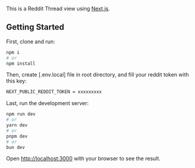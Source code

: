 This is a Reddit Thread view using [Next.js](https://nextjs.org/).

## Getting Started

First, clone and run:

```bash
npm i
# or
npm install
```

Then, create [.env.local] file in root directory, and fill your reddit token with this key:

```bash
NEXT_PUBLIC_REDDIT_TOKEN = xxxxxxxxx
```

Last, run the development server:

```bash
npm run dev
# or
yarn dev
# or
pnpm dev
# or
bun dev
```

Open [http://localhost:3000](http://localhost:3000) with your browser to see the result.
